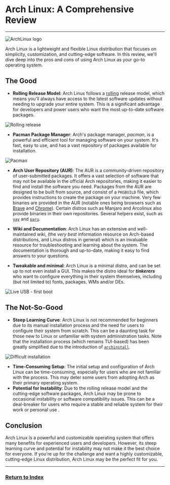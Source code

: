 # Arch Linux: A Comprehensive Review
---

![ArchLinux logo](https://encrypted-tbn0.gstatic.com/images?q=tbn:ANd9GcS4H4aNBRCxda216UY2DBPZyFQIh8HqnihiDYuw2ZID&s)

Arch Linux is a lightweight and flexible Linux distribution that focuses on simplicity, customization, and cutting-edge software. In this review, we'll dive deep into the pros and cons of using Arch Linux as your go-to operating system.

## The Good

- **Rolling Release Model**: Arch Linux follows a [rolling](https://en.wikipedia.org/wiki/Rolling_release) release model, which means you'll always have access to the latest software updates without needing to upgrade your entire system. This is a significant advantage for developers and power users who want the most up-to-date software packages.

![Rolling release](https://thumbs.gfycat.com/AdorableCleverCony-max-1mb.gif)
- **Pacman Package Manager**: Arch's package manager, _pacman_, is a powerful and efficient tool for managing software on your system. It's fast, easy to use, and has a vast repository of packages available for installation.

![Pacman](https://www.linuxadictos.com/wp-content/uploads/Pacman-6.0.png)
- **Arch User Repository (AUR)**: The AUR is a community-driven repository of user-submitted packages. It offers a vast selection of software that may not be available in the official Arch repositories, making it easier to find and install the software you need. Packages from the AUR are designed to be built from source, and consist of a `PKGBUILD` file, which provides instructions to create the package on your machine. Very few binaries are provided in the AUR (notable ones being browsers such as [Brave](https://aur.archlinux.org/packages/brave-bin) and [Chrome](https://aur.archlinux.org/packages/google-chrome)). Certain distros such as Manjaro and Arcolinux also provide binaries in their own repositories. Several helpers exist, such as [`yay`](https://github.com/Jguer/yay) and [`paru`](https://github.com/morganamilo/paru). 
- **Wiki and Documentation**: Arch Linux has an extensive and well-maintained wiki, (the *very best* information resource on Arch-based distributions, and Linux distros in general) which is an invaluable resource for troubleshooting and learning about the system. The documentation is thorough and up-to-date, making it easy to find answers to your questions.

- **Tweakable and minimal**: Arch Linux is a minimal distro, and can be set up to not even install a GUI. This makes the distro ideal for ***tinkerers*** who want to configure everything in their system themselves, including (but not limited to) fonts, packages, WMs and/or DEs.

![Live USB - first boot](https://www.freecodecamp.org/news/content/images/2022/01/VirtualBox_archlinux-2022.01.01-x86_64_12_01_2022_18_50_39.png)
## The Not-So-Good

- **Steep Learning Curve**: Arch Linux is not recommended for beginners due to its manual installation process and the need for users to configure their system from scratch. This can be a daunting task for those new to Linux or unfamiliar with system administration tasks. Note that the installation process (which remains TUI-based) has been greatly simplified due to the introduction of [`archinstall`](https://wiki.archlinux.org/title/Archinstall).

![Difficult installation](https://linuxhint.com/wp-content/uploads/2018/03/a28-2.png)
- **Time-Consuming Setup**: The initial setup and configuration of Arch Linux can be time-consuming, especially for users who are not familiar with the process. This may deter some users from adopting Arch as their primary operating system.
- **Potential for Instability**: Due to the rolling release model and the cutting-edge software packages, Arch Linux may be prone to occasional instability or software compatibility issues. This can be a deal-breaker for users who require a stable and reliable system for their work or personal use .

## Conclusion

Arch Linux is a powerful and customizable operating system that offers many benefits for experienced users and developers. However, its steep learning curve and potential for instability may not make it the best choice for everyone. If you're up for the challenge and want a highly customizable, cutting-edge Linux distribution, Arch Linux may be the perfect fit for you.

---
### [Return to Index](../)
